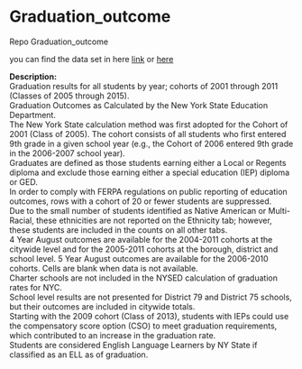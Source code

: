# Graduation_outcome
Repo Graduation_outcome

you can find the data set in here [link](https://catalog.data.gov/dataset/regents-exam-results) or  [here](https://data.cityofnewyork.us/browse?tags=exams)


**Description:**<br>
Graduation results for all students by year; cohorts of 2001 through 2011 (Classes of 2005 through 2015).
<br> Graduation Outcomes as Calculated by the New York State Education Department.<br> The New York State calculation method was first adopted for the Cohort of 2001 (Class of 2005). 
The cohort consists of all students who first entered 9th grade in a given school year (e.g., the Cohort of 2006 entered 9th grade in the 2006-2007 school year).
<br> Graduates are defined as those students earning either a Local or Regents diploma and exclude those earning either a special education (IEP) diploma or GED. 
<br>In order to comply with FERPA regulations on public reporting of education outcomes, rows with a cohort of 20 or fewer students are suppressed.<br>
Due to the small number of students identified as Native American or Multi-Racial, these ethnicities are not reported on the Ethnicity tab; however, these students are included in the counts on all other tabs.<br>
4 Year August outcomes are available for the 2004-2011 cohorts at the citywide level and for the 2005-2011 cohorts at the borough, district and school level. 5 Year August outcomes are available for the 2006-2010 cohorts. Cells are blank when data is not available.<br>
Charter schools are not included in the NYSED calculation of graduation rates for NYC.<br> 
School level results are not presented for District 79 and District 75 schools, but their outcomes are included in citywide totals.<br>
Starting with the 2009 cohort (Class of 2013), students with IEPs could use the compensatory score option (CSO) to meet graduation requirements, which contributed to an increase in the graduation rate.<br> Students are considered English Language Learners by NY State if classified as an ELL as of graduation.
